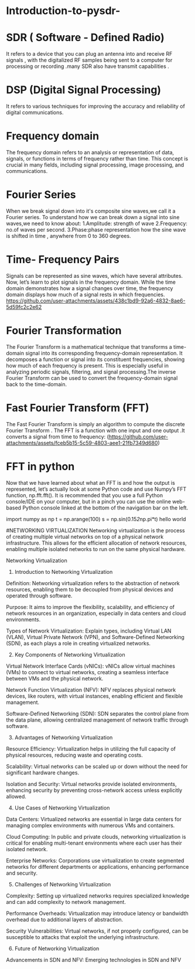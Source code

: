 
# Introduction-to-pysdr-
# SDR ( Software - Defined Radio)
It refers to a device that you can plug an antenna into and receive RF signals , with the digitalized RF samples being sent to a computer for processing or recording .many SDR also have transmit capabilities .
# DSP (Digital Signal Processing)
It refers to various techniques for improving the accuracy and reliability of digital communications.
# Frequency domain 
The frequency domain refers to an analysis or representation of data, signals, or functions in terms of frequency rather than time. This concept is crucial in many fields, including signal processing, image processing, and communications.
# Fourier Series
When we break signal down into it's composite sine waves,we call it a Fourier series. 
To understand how we can break down a signal into sine waves,we need to know about:
1.Amplitude: strength of wave
2.Frequency: no.of waves per second.
3.Phase:phase representation how the sine wave is shifted in time , anywhere from 0 to 360 degrees.
# Time- Frequency Pairs
Signals can be represented as sine waves, which have several attributes. Now, let’s learn to plot signals in the frequency domain. While the time domain demonstrates how a signal changes over time, the frequency domain displays how much of a signal rests in which frequencies.
https://github.com/user-attachments/assets/438c1bd9-92a6-4832-8ae6-5d59fc2c2e62
# Fourier Transformation 
The Fourier Transform is a mathematical technique that transforms a time-domain signal into its corresponding frequency-domain representation. It decomposes a function or signal into its constituent frequencies, showing how much of each frequency is present. This is especially useful in analyzing periodic signals, filtering, and signal processing.The inverse Fourier Transform can be used to convert the frequency-domain signal back to the time-domain.
# Fast Fourier Transform (FFT)
The Fast Fourier Transform  is simply an algorithm to compute the discrete Fourier Transform . The FFT is a function with one input and one output .It converts a signal from time to frequency:
(https://github.com/user-attachments/assets/fceb5b15-5c59-4803-aee1-21fb7349d680)
# FFT in python 
Now that we have learned about what an FFT is and how the output is represented, let’s actually look at some Python code and use Numpy’s FFT function, np.fft.fft(). It is recommended that you use a full Python console/IDE on your computer, but in a pinch you can use the online web-based Python console linked at the bottom of the navigation bar on the left.

import numpy as np
t = np.arange(100)
s = np.sin(0.15*2*np.pi*t)
hello world



#NETWORKING VIRTUALIZATION 
Networking virtualization is the process of creating multiple virtual networks on top of a physical network infrastructure. This allows for the efficient allocation of network resources, enabling multiple isolated networks to run on the same physical hardware. 

Networking Virtualization

1. Introduction to Networking Virtualization

Definition: Networking virtualization refers to the abstraction of network resources, enabling them to be decoupled from physical devices and operated through software.

Purpose: It aims to improve the flexibility, scalability, and efficiency of network resources in an organization, especially in data centers and cloud environments.

Types of Network Virtualization: Explain types, including Virtual LAN (VLAN), Virtual Private Network (VPN), and Software-Defined Networking (SDN), as each plays a role in creating virtualized networks.


2. Key Components of Networking Virtualization

Virtual Network Interface Cards (vNICs): vNICs allow virtual machines (VMs) to connect to virtual networks, creating a seamless interface between VMs and the physical network.

Network Function Virtualization (NFV): NFV replaces physical network devices, like routers, with virtual instances, enabling efficient and flexible management.

Software-Defined Networking (SDN): SDN separates the control plane from the data plane, allowing centralized management of network traffic through software.


3. Advantages of Networking Virtualization

Resource Efficiency: Virtualization helps in utilizing the full capacity of physical resources, reducing waste and operating costs.

Scalability: Virtual networks can be scaled up or down without the need for significant hardware changes.

Isolation and Security: Virtual networks provide isolated environments, enhancing security by preventing cross-network access unless explicitly allowed.


4. Use Cases of Networking Virtualization

Data Centers: Virtualized networks are essential in large data centers for managing complex environments with numerous VMs and containers.

Cloud Computing: In public and private clouds, networking virtualization is critical for enabling multi-tenant environments where each user has their isolated network.

Enterprise Networks: Corporations use virtualization to create segmented networks for different departments or applications, enhancing performance and security.


5. Challenges of Networking Virtualization

Complexity: Setting up virtualized networks requires specialized knowledge and can add complexity to network management.

Performance Overheads: Virtualization may introduce latency or bandwidth overhead due to additional layers of abstraction.

Security Vulnerabilities: Virtual networks, if not properly configured, can be susceptible to attacks that exploit the underlying infrastructure.


6. Future of Networking Virtualization

Advancements in SDN and NFV: Emerging technologies in SDN and NFV


